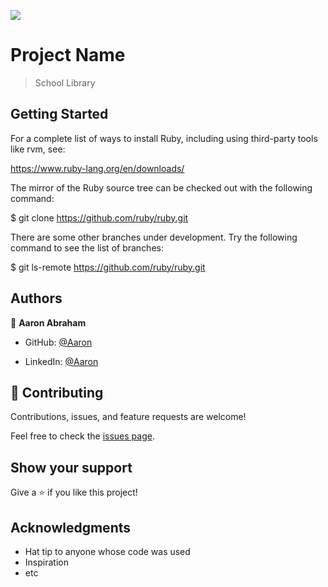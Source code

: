 ![](https://img.shields.io/badge/Microverse-blueviolet)

# Project Name

> School Library

## Getting Started
For a complete list of ways to install Ruby, including using third-party tools like rvm, see:

https://www.ruby-lang.org/en/downloads/

The mirror of the Ruby source tree can be checked out with the following command:

$ git clone https://github.com/ruby/ruby.git

There are some other branches under development. Try the following command to see the list of branches:

$ git ls-remote https://github.com/ruby/ruby.git

## Authors

👤 **Aaron Abraham**

- GitHub: [@Aaron](https://github.com/aron-helu)

- LinkedIn: [@Aaron](https://www.linkedin.com/in/aron-abraham-90a4321b0/)

## 🤝 Contributing

Contributions, issues, and feature requests are welcome!

Feel free to check the [issues page](../../issues/).

## Show your support

Give a ⭐️ if you like this project!

## Acknowledgments

- Hat tip to anyone whose code was used
- Inspiration
- etc


